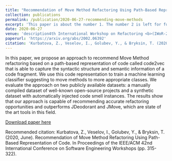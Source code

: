 ```yaml
---
title: "Recommendation of Move Method Refactoring Using Path-Based Representation of Code"
collection: publications
permalink: /publication/2020-06-27-recommending-move-methods
excerpt: 'This paper is about the number 1. The number 2 is left for future work.'
date: 2020-06-27
venue: 'description4th International Workshop on Refactoring <b>(IWoR-20)</b>'
paperurl: 'https://arxiv.org/abs/2002.06392'
citation: 'Kurbatova, Z., Veselov, I., Golubev, Y., & Bryksin, T. (2020, June). Recommendation of Move Method Refactoring Using Path-Based Representation of Code. In Proceedings of the IEEE/ACM 42nd International Conference on Software Engineering Workshops (pp. 315-322).'
---
```

In this paper, we propose an approach to recommend Move Method refactoring based on a path-based representation of code 
called code2vec that is able to capture the syntactic structure and semantic information of a code fragment. 
We use this code representation to train a machine learning classifier suggesting to move methods to more 
appropriate classes. We evaluate the approach on two publicly available datasets: a manually compiled dataset of
well-known open-source projects and a synthetic dataset with automatically injected code smell instances. The results 
show that our approach is capable of recommending accurate refactoring opportunities and outperforms JDeodorant and
JMove, which are state of the art tools in this field.

[Download paper here](https://arxiv.org/pdf/2002.06392.pdf)

Recommended citation: Kurbatova, Z., Veselov, I., Golubev, Y., & Bryksin, T. (2020, June). Recommendation of Move Method Refactoring Using Path-Based Representation of Code. In Proceedings of the IEEE/ACM 42nd International Conference on Software Engineering Workshops (pp. 315-322).
